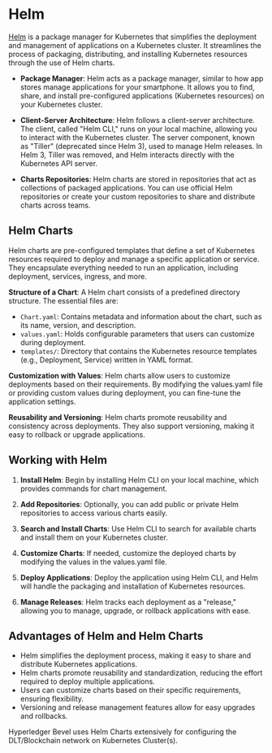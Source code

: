 [//]: # (##############################################################################################)
[//]: # (Copyright Accenture. All Rights Reserved.)
[//]: # (SPDX-License-Identifier: Apache-2.0)
[//]: # (##############################################################################################)

# Helm

[Helm](https://helm.sh/) is a package manager for Kubernetes that simplifies the deployment and management of applications on a Kubernetes cluster. It streamlines the process of packaging, distributing, and installing Kubernetes resources through the use of Helm charts.

- **Package Manager**: Helm acts as a package manager, similar to how app stores manage applications for your smartphone. It allows you to find, share, and install pre-configured applications (Kubernetes resources) on your Kubernetes cluster.

- **Client-Server Architecture**: Helm follows a client-server architecture. The client, called "Helm CLI," runs on your local machine, allowing you to interact with the Kubernetes cluster. The server component, known as "Tiller" (deprecated since Helm 3), used to manage Helm releases. In Helm 3, Tiller was removed, and Helm interacts directly with the Kubernetes API server.

- **Charts Repositories**: Helm charts are stored in repositories that act as collections of packaged applications. You can use official Helm repositories or create your custom repositories to share and distribute charts across teams.

## Helm Charts

Helm charts are pre-configured templates that define a set of Kubernetes resources required to deploy and manage a specific application or service. They encapsulate everything needed to run an application, including deployment, services, ingress, and more.

**Structure of a Chart**: A Helm chart consists of a predefined directory structure. The essential files are:

- `Chart.yaml`: Contains metadata and information about the chart, such as its name, version, and description.
- `values.yaml`: Holds configurable parameters that users can customize during deployment.
- `templates/`: Directory that contains the Kubernetes resource templates (e.g., Deployment, Service) written in YAML format.

**Customization with Values**: Helm charts allow users to customize deployments based on their requirements. By modifying the values.yaml file or providing custom values during deployment, you can fine-tune the application settings.

**Reusability and Versioning**: Helm charts promote reusability and consistency across deployments. They also support versioning, making it easy to rollback or upgrade applications.

## Working with Helm

1. **Install Helm**: Begin by installing Helm CLI on your local machine, which provides commands for chart management.

1. **Add Repositories**: Optionally, you can add public or private Helm repositories to access various charts easily.

1. **Search and Install Charts**: Use Helm CLI to search for available charts and install them on your Kubernetes cluster.

1. **Customize Charts**: If needed, customize the deployed charts by modifying the values in the values.yaml file.

1. **Deploy Applications**: Deploy the application using Helm CLI, and Helm will handle the packaging and installation of Kubernetes resources.

1. **Manage Releases**: Helm tracks each deployment as a "release," allowing you to manage, upgrade, or rollback applications with ease.

## Advantages of Helm and Helm Charts

- Helm simplifies the deployment process, making it easy to share and distribute Kubernetes applications.
- Helm charts promote reusability and standardization, reducing the effort required to deploy multiple applications.
- Users can customize charts based on their specific requirements, ensuring flexibility.
- Versioning and release management features allow for easy upgrades and rollbacks.

Hyperledger Bevel uses Helm Charts extensively for configuring the DLT/Blockchain network on Kubernetes Cluster(s).
